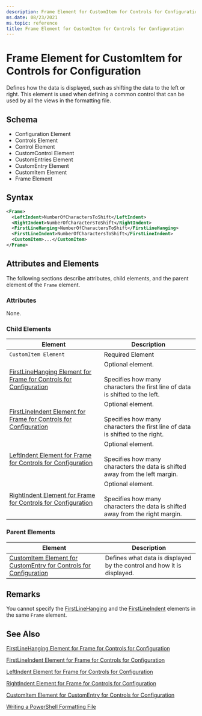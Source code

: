 ```yaml
---
description: Frame Element for CustomItem for Controls for Configuration
ms.date: 08/23/2021
ms.topic: reference
title: Frame Element for CustomItem for Controls for Configuration
---
```

# Frame Element for CustomItem for Controls for Configuration

Defines how the data is displayed, such as shifting the data to the left or right. This element is
used when defining a common control that can be used by all the views in the formatting file.

## Schema

- Configuration Element
- Controls Element
- Control Element
- CustomControl Element
- CustomEntries Element
- CustomEntry Element
- CustomItem Element
- Frame Element

## Syntax

```xml
<Frame>
  <LeftIndent>NumberOfCharactersToShift</LeftIndent>
  <RightIndent>NumberOfCharactersToShift</RightIndent>
  <FirstLineHanging>NumberOfCharactersToShift</FirstLineHanging>
  <FirstLineIndent>NumberOfCharactersToShift</FirstLineIndent>
  <CustomItem>...</CustomItem>
</Frame>
```

## Attributes and Elements

The following sections describe attributes, child elements, and the parent element of the `Frame`
element.

### Attributes

None.

### Child Elements

|Element|Description|
|-------------|-----------------|
|`CustomItem Element`|Required Element|
|[FirstLineHanging Element for Frame for Controls for Configuration](./firstlinehanging-element-for-frame-for-controls-for-configuration-format.md)|Optional element.<br /><br /> Specifies how many characters the first line of data is shifted to the left.|
|[FirstLineIndent Element for Frame for Controls for Configuration](./firstlineindent-element-for-frame-for-controls-for-configuration-format.md)|Optional element.<br /><br /> Specifies how many characters the first line of data is shifted to the right.|
|[LeftIndent Element for Frame for Controls for Configuration](./leftindent-element-for-frame-for-controls-for-configuration-format.md)|Optional element.<br /><br /> Specifies how many characters the data is shifted away from the left margin.|
|[RightIndent Element for Frame for Controls for Configuration](./rightindent-element-for-frame-for-controls-for-configuration-format.md)|Optional element.<br /><br /> Specifies how many characters the data is shifted away from the right margin.|

### Parent Elements

|Element|Description|
|-------------|-----------------|
|[CustomItem Element for CustomEntry for Controls for Configuration](./customitem-element-for-customentry-for-controls-for-configuration-format.md)|Defines what data is displayed by the control and how it is displayed.|

## Remarks

You cannot specify the [FirstLineHanging](./firstlinehanging-element-for-frame-for-controls-for-configuration-format.md) and the [FirstLineIndent](./firstlineindent-element-for-frame-for-controls-for-configuration-format.md) elements in the same `Frame` element.

## See Also

[FirstLineHanging Element for Frame for Controls for Configuration](./firstlinehanging-element-for-frame-for-controls-for-configuration-format.md)

[FirstLineIndent Element for Frame for Controls for Configuration](./firstlineindent-element-for-frame-for-controls-for-configuration-format.md)

[LeftIndent Element for Frame for Controls for Configuration](./leftindent-element-for-frame-for-controls-for-configuration-format.md)

[RightIndent Element for Frame for Controls for Configuration](./rightindent-element-for-frame-for-controls-for-configuration-format.md)

[CustomItem Element for CustomEntry for Controls for Configuration](./customitem-element-for-customentry-for-controls-for-configuration-format.md)

[Writing a PowerShell Formatting File](./writing-a-powershell-formatting-file.md)
